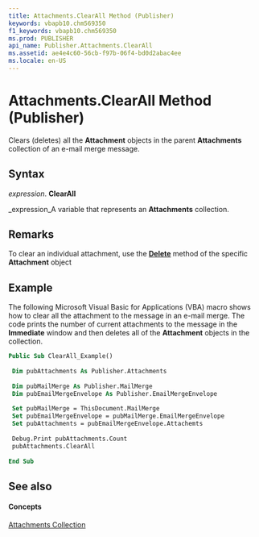 ```yaml
---
title: Attachments.ClearAll Method (Publisher)
keywords: vbapb10.chm569350
f1_keywords: vbapb10.chm569350
ms.prod: PUBLISHER
api_name: Publisher.Attachments.ClearAll
ms.assetid: ae4e4c60-56cb-f97b-06f4-bd0d2abac4ee
ms.locale: en-US
---
```



# Attachments.ClearAll Method (Publisher)

Clears (deletes) all the  **Attachment** objects in the parent **Attachments** collection of an e-mail merge message.


## Syntax

 _expression_. **ClearAll**

 _expression_A variable that represents an  **Attachments** collection.


## Remarks

To clear an individual attachment, use the  **[Delete](attachment.delete-method-publisher.md)** method of the specific **Attachment** object


## Example

The following Microsoft Visual Basic for Applications (VBA) macro shows how to clear all the attachment to the message in an e-mail merge. The code prints the number of current attachments to the message in the  **Immediate** window and then deletes all of the **Attachment** objects in the collection.


```vb
Public Sub ClearAll_Example() 
 
 Dim pubAttachments As Publisher.Attachments 
 
 Dim pubMailMerge As Publisher.MailMerge 
 Dim pubEmailMergeEnvelope As Publisher.EmailMergeEnvelope 
 
 Set pubMailMerge = ThisDocument.MailMerge 
 Set pubEmailMergeEnvelope = pubMailMerge.EmailMergeEnvelope 
 Set pubAttachments = pubEmailMergeEnvelope.Attachemts 
 
 Debug.Print pubAttachments.Count 
 pubAttachments.ClearAll 
 
End Sub
```


## See also


#### Concepts


 [Attachments Collection](attachments-object-publisher.md)

